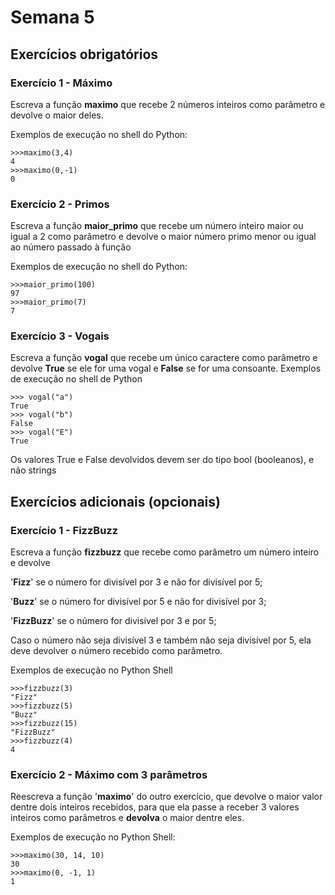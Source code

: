# Semana 5

## Exercícios obrigatórios

### Exercício 1 - Máximo
Escreva a função __maximo__ que recebe 2 números inteiros como parâmetro e devolve o maior deles.

Exemplos de execução no shell do Python:
```
>>>maximo(3,4)
4
>>>maximo(0,-1)
0
```

### Exercício 2 - Primos
Escreva a função __maior_primo__ que recebe um número inteiro maior ou igual a 2 como parâmetro e devolve o maior número primo menor ou igual ao número passado à função

Exemplos de execução no shell do Python:
```
>>>maior_primo(100)
97
>>>maior_primo(7)
7
```

### Exercício 3 - Vogais
Escreva a função __vogal__ que recebe um único caractere como parâmetro e devolve __True__ se ele for uma vogal e __False__ se for uma consoante.
Exemplos de execução no shell de Python

```
>>> vogal("a")
True
>>> vogal("b")
False
>>> vogal("E")
True
```
Os valores True e False devolvidos devem ser do tipo bool (booleanos), e não strings


## Exercícios adicionais (opcionais)

### Exercício 1 - FizzBuzz
Escreva a função __fizzbuzz__ que recebe como parâmetro um número inteiro e devolve

'__Fizz__' se o número for divisível por 3 e não for divisível por 5;

'__Buzz__' se o número for divisível por 5 e não for divisível por 3;

'__FizzBuzz__' se o número for divisível por 3 e por 5;

Caso o número não seja divisível 3 e também não seja divisível por 5, ela deve devolver o número recebido como parâmetro.

Exemplos de execução no Python Shell

```
>>>fizzbuzz(3)
"Fizz"
>>>fizzbuzz(5)
"Buzz"
>>>fizzbuzz(15)
"FizzBuzz"
>>>fizzbuzz(4)
4
```

### Exercício 2 - Máximo com 3 parâmetros
Reescreva a função '__maximo__' do outro exercício, que devolve o maior valor dentre dois inteiros recebidos, para que ela passe a receber 3 valores inteiros como parâmetros e __devolva__ o maior dentre eles.

Exemplos de execução no Python Shell:
```
>>>maximo(30, 14, 10)
30
>>>maximo(0, -1, 1)
1
```
